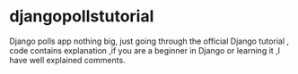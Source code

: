 # djangopollstutorial
Django polls app
nothing big, just going through the official  Django tutorial , code contains explanation ,if you are a beginner in Django or learning it ,I have 
well explained comments. 
